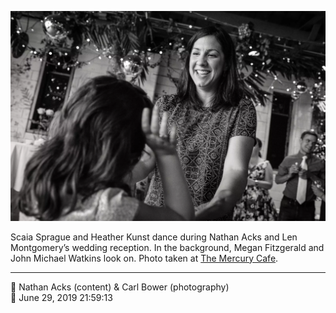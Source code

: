 ![Scaia Sprague and Heather Kunst dance](assets/541efb367731561fad4d5d7847a39797.webp)

Scaia Sprague and Heather Kunst dance during Nathan Acks and Len Montgomery’s wedding reception. In the background, Megan Fitzgerald and John Michael Watkins look on. Photo taken at [The Mercury Cafe](http://mercurycafe.com/).

- - - -

<span aria-hidden="true">👥</span> Nathan Acks (content) & Carl Bower (photography)  
<span aria-hidden="true">📅</span> June 29, 2019 21:59:13
